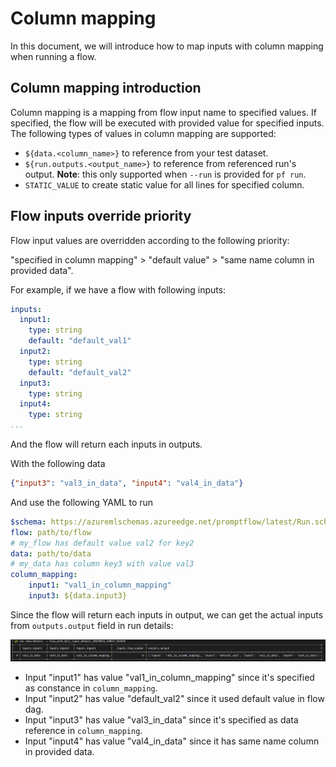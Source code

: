 # Column mapping

In this document, we will introduce how to map inputs with column mapping when running a flow.

## Column mapping introduction

Column mapping is a mapping from flow input name to specified values.
If specified, the flow will be executed with provided value for specified inputs.
The following types of values in column mapping are supported:

- `${data.<column_name>}` to reference from your test dataset.
- `${run.outputs.<output_name>}` to reference from referenced run's output. **Note**: this only supported when `--run` is provided for `pf run`.
- `STATIC_VALUE` to create static value for all lines for specified column.

## Flow inputs override priority

Flow input values are overridden according to the following priority:

"specified in column mapping" > "default value" > "same name column in provided data".

For example, if we have a flow with following inputs:

```yaml
inputs:
  input1:
    type: string
    default: "default_val1"
  input2:
    type: string
    default: "default_val2"
  input3:
    type: string
  input4:
    type: string
...
```

And the flow will return each inputs in outputs.

With the following data

```json
{"input3": "val3_in_data", "input4": "val4_in_data"}
```

And use the following YAML to run

```yaml
$schema: https://azuremlschemas.azureedge.net/promptflow/latest/Run.schema.json
flow: path/to/flow
# my_flow has default value val2 for key2
data: path/to/data
# my_data has column key3 with value val3
column_mapping:
    input1: "val1_in_column_mapping"
    input3: ${data.input3}
```

Since the flow will return each inputs in output, we can get the actual inputs from `outputs.output` field in run details:

![column_mapping_details](../media/column_mapping_details.png)

- Input "input1" has value "val1_in_column_mapping" since it's specified as constance in `column_mapping`.
- Input "input2" has value "default_val2" since it used default value in flow dag.
- Input "input3" has value "val3_in_data" since it's specified as data reference in `column_mapping`.
- Input "input4" has value "val4_in_data" since it has same name column in provided data.
